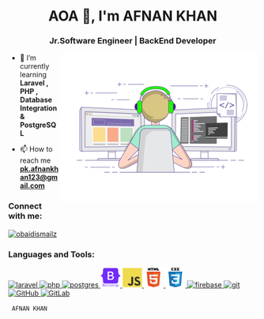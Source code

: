 <h1 align="center">AOA 👋, I'm AFNAN KHAN</h1>
<h3 align="center">Jr.Software Engineer | BackEnd Developer</h3>

<!--okis
27 dec
->

<!-- <p align="left"> <a href="https://github.com/ryo-ma/github-profile-trophy"><img src="https://github-profile-trophy.vercel.app/?username=obaidismailz" alt="obaidismailz" /></a> </p> -->

<!-- <p align="left"> <a href="https://twitter.com/obaidismailz" target="blank"><img src="https://img.shields.io/twitter/follow/obaidismailz?logo=twitter&style=for-the-badge" alt="obaidismailz" /></a> </p> -->

<!-- oka ss h-->




<img align="right" alt="Coding" width="400" src="https://raw.githubusercontent.com/devSouvik/devSouvik/master/gif3.gif">

- 🌱 I’m currently learning **Laravel , PHP , Database Integration  & PostgreSQL**

- 📫 How to reach me **pk.afnankhan123@gmail.com**




<h3 align="left">Connect with me:</h3>
<p align="left">
<!-- <a href="https://dev.to/obaidismailz" target="blank"><img align="center" src="https://raw.githubusercontent.com/rahuldkjain/github-profile-readme-generator/master/src/images/icons/Social/devto.svg" alt="obaidismailz" height="30" width="40" /></a> -->

<a href="https://www.linkedin.com/in/muhammad-afnan-6b812b21b" target="blank"><img align="center" src="https://raw.githubusercontent.com/rahuldkjain/github-profile-readme-generator/master/src/images/icons/Social/linked-in-alt.svg" alt="obaidismailz" height="30" width="40" /></a>
</p>


<h3 align="left">Languages and Tools:</h3>
<p align="left">
<a href="https://laravel.com/" target="_blank" rel="noreferrer">
  <img src="https://laravel.com/img/logotype.min.svg" alt="laravel" width="40" height="40"/>
</a>


 <a href="https://www.php.net/" target="_blank" rel="noreferrer">
  <img src="https://www.php.net/images/logos/new-php-logo.svg" alt="php" width="40" height="40"/>
</a>

<a href="https://www.postgresql.org/" target="_blank" rel="noreferrer">
  <img src="https://www.postgresql.org/media/img/about/press/elephant.png" alt="postgres" width="40" height="40"/>
</a>
 <a href="https://getbootstrap.com" target="_blank" rel="noreferrer"> <img src="https://raw.githubusercontent.com/devicons/devicon/master/icons/bootstrap/bootstrap-plain-wordmark.svg" alt="bootstrap" width="40" height="40"/> </a>
   <a href="https://developer.mozilla.org/en-US/docs/Web/JavaScript" target="_blank" rel="noreferrer"> <img src="https://raw.githubusercontent.com/devicons/devicon/master/icons/javascript/javascript-original.svg" alt="javascript" width="40" height="40"/> </a> 
    <a href="https://www.w3.org/html/" target="_blank" rel="noreferrer"> <img src="https://raw.githubusercontent.com/devicons/devicon/master/icons/html5/html5-original-wordmark.svg" alt="html5" width="40" height="40"/> </a>
  <a href="https://www.w3schools.com/css/" target="_blank" rel="noreferrer"> <img src="https://raw.githubusercontent.com/devicons/devicon/master/icons/css3/css3-original-wordmark.svg" alt="css3" width="40" height="40"/> </a> 
  <a href="https://firebase.google.com/" target="_blank" rel="noreferrer"> <img src="https://www.vectorlogo.zone/logos/firebase/firebase-icon.svg" alt="firebase" width="40" height="40"/> </a> 
  <a href="https://git-scm.com/" target="_blank" rel="noreferrer"> <img src="https://www.vectorlogo.zone/logos/git-scm/git-scm-icon.svg" alt="git" width="40" height="40"/> </a>
 <a href="https://github.com/" target="_blank" rel="noreferrer">
  <img src="https://github.githubassets.com/images/modules/logos_page/GitHub-Mark.png" alt="GitHub" width="40" height="40"/>
</a>
<a href="https://gitlab.com/" target="_blank" rel="noreferrer">
  <img src="https://about.gitlab.com/images/press/logo/png/gitlab-icon-rgb.png" alt="GitLab" width="40" height="40"/>
</a>


 



  

   
  

      

<!-- <p><img align="left" src="https://github-readme-stats.vercel.app/api/top-langs?username=obaidismailz&show_icons=true&locale=en&layout=compact" alt="obaidismailz" /></p>

<p>&nbsp;<img align="center" src="https://github-readme-stats.vercel.app/api?username=obaidismailz&show_icons=true&locale=en" alt="obaidismailz" /></p>

<p><img align="center" src="https://github-readme-streak-stats.herokuapp.com/?user=obaidismailz&" alt="obaidismailz" /></p> -->
  <!-- <a href="https://expressjs.com" target="_blank" rel="noreferrer"> <img src="https://raw.githubusercontent.com/devicons/devicon/master/icons/express/express-original-wordmark.svg" alt="express" width="40" height="40"/> </a>  -->


   <!-- <a href="https://redux.js.org" target="_blank" rel="noreferrer"> <img src="https://raw.githubusercontent.com/devicons/devicon/master/icons/redux/redux-original.svg" alt="redux" width="40" height="40"/> </a> -->


     AFNAN KHAN 

      
   <!-- <a href="https://jestjs.io" target="_blank" rel="noreferrer"> <img src="https://www.vectorlogo.zone/logos/jestjsio/jestjsio-icon.svg" alt="jest" width="40" height="40"/> </a>  -->
<!--   
   <a href="https://www.linux.org/" target="_blank" rel="noreferrer"> <img src="https://raw.githubusercontent.com/devicons/devicon/master/icons/linux/linux-original.svg" alt="linux" width="40" height="40"/> </a> <a href="https://materializecss.com/" target="_blank" rel="noreferrer"> <img src="https://raw.githubusercontent.com/prplx/svg-logos/5585531d45d294869c4eaab4d7cf2e9c167710a9/svg/materialize.svg" alt="materialize" width="40" height="40"/> </a> <a href="https://www.mongodb.com/" target="_blank" rel="noreferrer"> <img src="https://raw.githubusercontent.com/devicons/devicon/master/icons/mongodb/mongodb-original-wordmark.svg" alt="mongodb" width="40" height="40"/> </a> <a href="https://www.mysql.com/" target="_blank" rel="noreferrer"> <img src="https://raw.githubusercontent.com/devicons/devicon/master/icons/mysql/mysql-original-wordmark.svg" alt="mysql" width="40" height="40"/> </a> <a href="https://nextjs.org/" target="_blank" rel="noreferrer"> <img src="https://cdn.worldvectorlogo.com/logos/nextjs-2.svg" alt="nextjs" width="40" height="40"/> </a> <a href="https://nodejs.org" target="_blank" rel="noreferrer"> <img src="https://raw.githubusercontent.com/devicons/devicon/master/icons/nodejs/nodejs-original-wordmark.svg" alt="nodejs" width="40" height="40"/> </a> <a href="https://www.php.net" target="_blank" rel="noreferrer"> <img src="https://raw.githubusercontent.com/devicons/devicon/master/icons/php/php-original.svg" alt="php" width="40" height="40"/> </a> <a href="https://pugjs.org" target="_blank" rel="noreferrer"> <img src="https://cdn.worldvectorlogo.com/logos/pug.svg" alt="pug" width="40" height="40"/> </a> <a href="https://www.python.org" target="_blank" rel="noreferrer"> <img src="https://raw.githubusercontent.com/devicons/devicon/master/icons/python/python-original.svg" alt="python" width="40" height="40"/> </a>  -->

   <!-- <a href="https://babeljs.io/" target="_blank" rel="noreferrer"> <img src="https://www.vectorlogo.zone/logos/babeljs/babeljs-icon.svg" alt="babel" width="40" height="40"/> </a> -->
